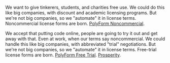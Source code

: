 We want to give tinkerers, students, and charities free use.  We could do this like big companies, with discount and academic licensing programs.  But we're not big companies, so we "automate" it in license terms.  Noncommercial license forms are born.  [PolyForm Noncommercial](https://polyformproject.org/licenses/noncommercial/1.0.0).

We accept that putting code online, people are going to try it out and get away with that.  Even at work, when our terms say noncommercial.  We could handle this like big companies, with abbreviated "trial" negotiations.  But we're not big companies, so we "automate" it in license terms.  Free-trial license forms are born.  [PolyForm Free Trial](https://polyformproject.org/licenses/free-trial/1.0.0/).  [Prosperity](https://prosperitylicense.com).
